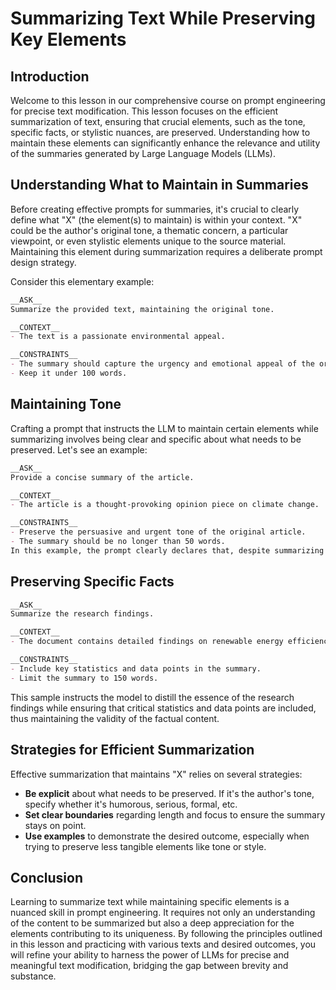# Summarizing Text While Preserving Key Elements

## Introduction
Welcome to this lesson in our comprehensive course on prompt engineering for precise text modification. This lesson focuses on the efficient summarization of text, ensuring that crucial elements, such as the tone, specific facts, or stylistic nuances, are preserved. Understanding how to maintain these elements can significantly enhance the relevance and utility of the summaries generated by Large Language Models (LLMs).

## Understanding What to Maintain in Summaries
Before creating effective prompts for summaries, it's crucial to clearly define what "X" (the element(s) to maintain) is within your context. "X" could be the author's original tone, a thematic concern, a particular viewpoint, or even stylistic elements unique to the source material. Maintaining this element during summarization requires a deliberate prompt design strategy.

Consider this elementary example:

```Markdown
__ASK__
Summarize the provided text, maintaining the original tone.

__CONTEXT__
- The text is a passionate environmental appeal.

__CONSTRAINTS__
- The summary should capture the urgency and emotional appeal of the original text.
- Keep it under 100 words.
```

## Maintaining Tone
Crafting a prompt that instructs the LLM to maintain certain elements while summarizing involves being clear and specific about what needs to be preserved. Let's see an example:

```Markdown
__ASK__
Provide a concise summary of the article.

__CONTEXT__
- The article is a thought-provoking opinion piece on climate change.

__CONSTRAINTS__
- Preserve the persuasive and urgent tone of the original article.
- The summary should be no longer than 50 words.
In this example, the prompt clearly declares that, despite summarizing the content, the urgent and persuasive tone central to the initial article's impact should remain untouched.
```

## Preserving Specific Facts
```Markdown
__ASK__
Summarize the research findings.

__CONTEXT__
- The document contains detailed findings on renewable energy efficiency.

__CONSTRAINTS__
- Include key statistics and data points in the summary.
- Limit the summary to 150 words.
```

This sample instructs the model to distill the essence of the research findings while ensuring that critical statistics and data points are included, thus maintaining the validity of the factual content.

## Strategies for Efficient Summarization
Effective summarization that maintains "X" relies on several strategies:

* **Be explicit** about what needs to be preserved. If it's the author's tone, specify whether it's humorous, serious, formal, etc.
* **Set clear boundaries** regarding length and focus to ensure the summary stays on point.
* **Use examples** to demonstrate the desired outcome, especially when trying to preserve less tangible elements like tone or style.

## Conclusion
Learning to summarize text while maintaining specific elements is a nuanced skill in prompt engineering. It requires not only an understanding of the content to be summarized but also a deep appreciation for the elements contributing to its uniqueness. By following the principles outlined in this lesson and practicing with various texts and desired outcomes, you will refine your ability to harness the power of LLMs for precise and meaningful text modification, bridging the gap between brevity and substance.
